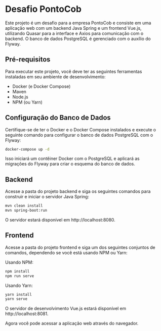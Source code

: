 # Desafio PontoCob

Este projeto é um desafio para a empresa PontoCob e consiste em uma aplicação web com um backend Java Spring e um frontend Vue.js, utilizando Quasar para a interface e Axios para comunicação com o backend. O banco de dados PostgreSQL é gerenciado com o auxílio do Flyway.

## Pré-requisitos

Para executar este projeto, você deve ter as seguintes ferramentas instaladas em seu ambiente de desenvolvimento:

- Docker (e Docker Compose)
- Maven
- Node.js
- NPM (ou Yarn)

## Configuração do Banco de Dados

Certifique-se de ter o Docker e o Docker Compose instalados e execute o seguinte comando para configurar o banco de dados PostgreSQL com o Flyway:

```bash 
docker-compose up -d
```
Isso iniciará um contêiner Docker com o PostgreSQL e aplicará as migrações do Flyway para criar o esquema do banco de dados.

## Backend
Acesse a pasta do projeto backend e siga os seguintes comandos para construir e iniciar o servidor Java Spring:

```bash
mvn clean install
mvn spring-boot:run
```

O servidor estará disponível em http://localhost:8080.

## Frontend
Acesse a pasta do projeto frontend e siga um dos seguintes conjuntos de comandos, dependendo se você está usando NPM ou Yarn:

Usando NPM:
```bash
npm install
npm run serve
```
Usando Yarn:
```bash
yarn install
yarn serve
```
O servidor de desenvolvimento Vue.js estará disponível em http://localhost:8081.

Agora você pode acessar a aplicação web através do navegador.